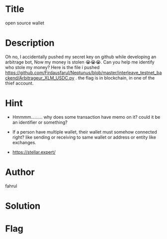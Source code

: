 # Title
open source wallet

# Description
Oh no, I accidentally pushed my secret key on github while developing an arbitrage bot, Now my money is stolen 😭😭😭. Can you help me identify who stole my money? Here is the file i pushed https://github.com/Firdausfarul/Neptunus/blob/master/interleave_testnet_backend/Arbitrageur_XLM_USDC.py . the flag is in blockchain, in one of the thief account.

# Hint
- Hmmmm......... why does some transaction have memo on it? could it be an identifier or something?

- If a person have multiple wallet, their wallet must somehow connected right? like sending or receiving to same wallet or address or entity like exchanges.

- https://stellar.expert/

# Author
fahrul

# Solution


# Flag

